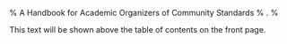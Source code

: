 % A Handbook for Academic Organizers of Community Standards
% .
% <!-- @@TIMESTAMP@@ -->

This text will be shown above the table of contents on the front page.
